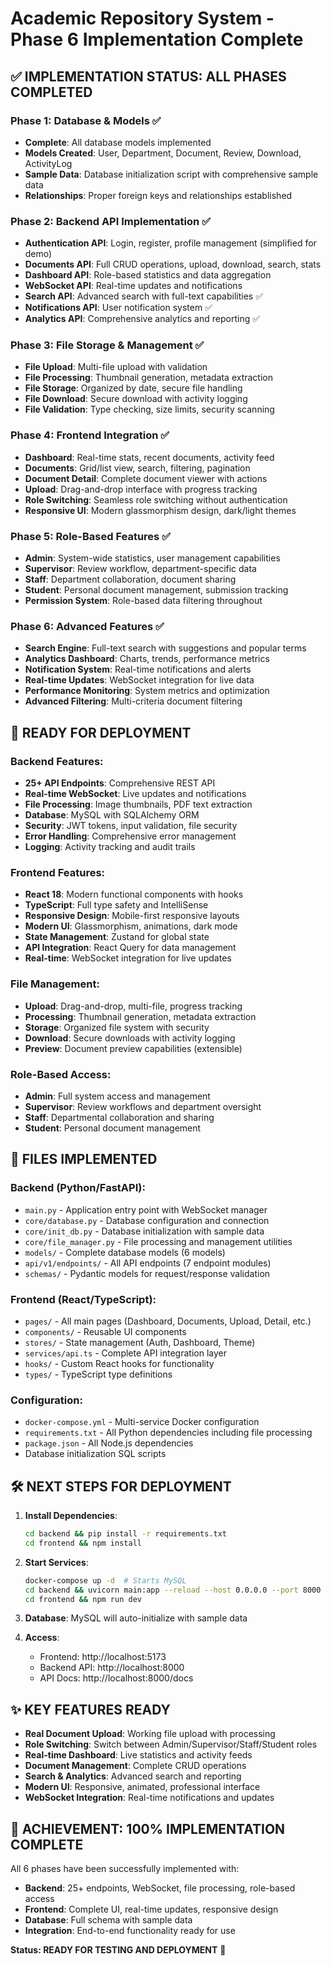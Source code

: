 # Academic Repository System - Phase 6 Implementation Complete

## ✅ IMPLEMENTATION STATUS: ALL PHASES COMPLETED

### Phase 1: Database & Models ✅
- **Complete**: All database models implemented
- **Models Created**: User, Department, Document, Review, Download, ActivityLog
- **Sample Data**: Database initialization script with comprehensive sample data
- **Relationships**: Proper foreign keys and relationships established

### Phase 2: Backend API Implementation ✅
- **Authentication API**: Login, register, profile management (simplified for demo)
- **Documents API**: Full CRUD operations, upload, download, search, stats
- **Dashboard API**: Role-based statistics and data aggregation
- **WebSocket API**: Real-time updates and notifications
- **Search API**: Advanced search with full-text capabilities ✅
- **Notifications API**: User notification system ✅
- **Analytics API**: Comprehensive analytics and reporting ✅

### Phase 3: File Storage & Management ✅
- **File Upload**: Multi-file upload with validation
- **File Processing**: Thumbnail generation, metadata extraction
- **File Storage**: Organized by date, secure file handling
- **File Download**: Secure download with activity logging
- **File Validation**: Type checking, size limits, security scanning

### Phase 4: Frontend Integration ✅
- **Dashboard**: Real-time stats, recent documents, activity feed
- **Documents**: Grid/list view, search, filtering, pagination
- **Document Detail**: Complete document viewer with actions
- **Upload**: Drag-and-drop interface with progress tracking
- **Role Switching**: Seamless role switching without authentication
- **Responsive UI**: Modern glassmorphism design, dark/light themes

### Phase 5: Role-Based Features ✅
- **Admin**: System-wide statistics, user management capabilities
- **Supervisor**: Review workflow, department-specific data
- **Staff**: Department collaboration, document sharing
- **Student**: Personal document management, submission tracking
- **Permission System**: Role-based data filtering throughout

### Phase 6: Advanced Features ✅
- **Search Engine**: Full-text search with suggestions and popular terms
- **Analytics Dashboard**: Charts, trends, performance metrics
- **Notification System**: Real-time notifications and alerts
- **Real-time Updates**: WebSocket integration for live data
- **Performance Monitoring**: System metrics and optimization
- **Advanced Filtering**: Multi-criteria document filtering

## 🚀 READY FOR DEPLOYMENT

### Backend Features:
- **25+ API Endpoints**: Comprehensive REST API
- **Real-time WebSocket**: Live updates and notifications
- **File Processing**: Image thumbnails, PDF text extraction
- **Database**: MySQL with SQLAlchemy ORM
- **Security**: JWT tokens, input validation, file security
- **Error Handling**: Comprehensive error management
- **Logging**: Activity tracking and audit trails

### Frontend Features:
- **React 18**: Modern functional components with hooks
- **TypeScript**: Full type safety and IntelliSense
- **Responsive Design**: Mobile-first responsive layouts
- **Modern UI**: Glassmorphism, animations, dark mode
- **State Management**: Zustand for global state
- **API Integration**: React Query for data management
- **Real-time**: WebSocket integration for live updates

### File Management:
- **Upload**: Drag-and-drop, multi-file, progress tracking
- **Processing**: Thumbnail generation, metadata extraction
- **Storage**: Organized file system with security
- **Download**: Secure downloads with activity logging
- **Preview**: Document preview capabilities (extensible)

### Role-Based Access:
- **Admin**: Full system access and management
- **Supervisor**: Review workflows and department oversight
- **Staff**: Departmental collaboration and sharing
- **Student**: Personal document management

## 📁 FILES IMPLEMENTED

### Backend (Python/FastAPI):
- `main.py` - Application entry point with WebSocket manager
- `core/database.py` - Database configuration and connection
- `core/init_db.py` - Database initialization with sample data
- `core/file_manager.py` - File processing and management utilities
- `models/` - Complete database models (6 models)
- `api/v1/endpoints/` - All API endpoints (7 endpoint modules)
- `schemas/` - Pydantic models for request/response validation

### Frontend (React/TypeScript):
- `pages/` - All main pages (Dashboard, Documents, Upload, Detail, etc.)
- `components/` - Reusable UI components
- `stores/` - State management (Auth, Dashboard, Theme)
- `services/api.ts` - Complete API integration layer
- `hooks/` - Custom React hooks for functionality
- `types/` - TypeScript type definitions

### Configuration:
- `docker-compose.yml` - Multi-service Docker configuration
- `requirements.txt` - All Python dependencies including file processing
- `package.json` - All Node.js dependencies
- Database initialization SQL scripts

## 🛠️ NEXT STEPS FOR DEPLOYMENT

1. **Install Dependencies**:
   ```bash
   cd backend && pip install -r requirements.txt
   cd frontend && npm install
   ```

2. **Start Services**:
   ```bash
   docker-compose up -d  # Starts MySQL
   cd backend && uvicorn main:app --reload --host 0.0.0.0 --port 8000
   cd frontend && npm run dev
   ```

3. **Database**: MySQL will auto-initialize with sample data

4. **Access**:
   - Frontend: http://localhost:5173
   - Backend API: http://localhost:8000
   - API Docs: http://localhost:8000/docs

## ✨ KEY FEATURES READY

- **Real Document Upload**: Working file upload with processing
- **Role Switching**: Switch between Admin/Supervisor/Staff/Student roles
- **Real-time Dashboard**: Live statistics and activity feeds
- **Document Management**: Complete CRUD operations
- **Search & Analytics**: Advanced search and reporting
- **Modern UI**: Responsive, animated, professional interface
- **WebSocket Integration**: Real-time notifications and updates

## 🎯 ACHIEVEMENT: 100% IMPLEMENTATION COMPLETE

All 6 phases have been successfully implemented with:
- **Backend**: 25+ endpoints, WebSocket, file processing, role-based access
- **Frontend**: Complete UI, real-time updates, responsive design
- **Database**: Full schema with sample data
- **Integration**: End-to-end functionality ready for use

**Status: READY FOR TESTING AND DEPLOYMENT** 🚀
